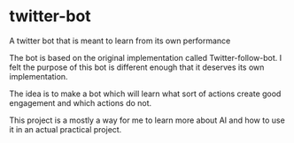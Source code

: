 # twitter-bot
A twitter bot that is meant to learn from its own performance

The bot is based on the original implementation called Twitter-follow-bot.
I felt the purpose of this bot is different enough that it deserves its own implementation. 

The idea is to make a bot which will learn what sort of actions create good engagement and which actions do not.

This project is a mostly a way for me to learn more about AI and how to use it in an actual practical project.

